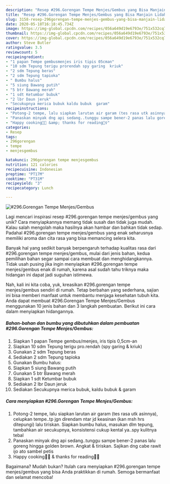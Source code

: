 ```yaml
---
description: "Resep #296.Gorengan Tempe Menjes/Gembus yang Bisa Manjain Lidah"
title: "Resep #296.Gorengan Tempe Menjes/Gembus yang Bisa Manjain Lidah"
slug: 3158-resep-296gorengan-tempe-menjes-gembus-yang-bisa-manjain-lidah
date: 2020-05-18T16:18:45.734Z
image: https://img-global.cpcdn.com/recipes/056a649d19e6793e/751x532cq70/296gorengan-tempe-menjesgembus-foto-resep-utama.jpg
thumbnail: https://img-global.cpcdn.com/recipes/056a649d19e6793e/751x532cq70/296gorengan-tempe-menjesgembus-foto-resep-utama.jpg
cover: https://img-global.cpcdn.com/recipes/056a649d19e6793e/751x532cq70/296gorengan-tempe-menjesgembus-foto-resep-utama.jpg
author: Steve Butler
ratingvalue: 3.5
reviewcount: 5
recipeingredient:
- "1 papan Tempe gembusmenjes iris tipis 05cman"
- "10 sdm Tepung terigu prorendah spy garing  kriuk"
- "2 sdm Tepung beras"
- "2 sdm Tepung tapioka"
- " Bumbu halus"
- "5 siung Bawang putih"
- "5 btr Bawang merah"
- "1 sdt Ketumbar bubuk"
- "2 lbr Daun jeruk"
- "Secukupnya merica bubuk kaldu bubuk  garam"
recipeinstructions:
- "Potong-2 tempe, lalu siapkan larutan air garam (tes rasa utk asinnya), celupkan tempe..tp jgn direndam ntar jd keasinan (kan msh hrs ditepungi) lalu tiriskan. Siapkan bumbu halus, masukan dlm tepung, tambahkan air secukupnya, konsistensi cukup kental ya..spy kulitnya tebal"
- "Panaskan minyak dng api sedang..tunggu sampe bener-2 panas lalu goreng hingga golden brown. Angkat &amp; tiriskan. Sajikan dng cabe rawit ijo ato sambel petis"
- "Happy cooking👩‍🍳 &amp; thanks for reading🙇‍♀️"
categories:
- Resep
tags:
- 296gorengan
- tempe
- menjesgembus

katakunci: 296gorengan tempe menjesgembus 
nutrition: 121 calories
recipecuisine: Indonesian
preptime: "PT17M"
cooktime: "PT31M"
recipeyield: "3"
recipecategory: Lunch

---
```



![#296.Gorengan Tempe Menjes/Gembus](https://img-global.cpcdn.com/recipes/056a649d19e6793e/751x532cq70/296gorengan-tempe-menjesgembus-foto-resep-utama.jpg)

Lagi mencari inspirasi resep #296.gorengan tempe menjes/gembus yang unik? Cara menyiapkannya memang tidak susah dan tidak juga mudah. Kalau salah mengolah maka hasilnya akan hambar dan bahkan tidak sedap. Padahal #296.gorengan tempe menjes/gembus yang enak seharusnya memiliki aroma dan cita rasa yang bisa memancing selera kita.



Banyak hal yang sedikit banyak berpengaruh terhadap kualitas rasa dari #296.gorengan tempe menjes/gembus, mulai dari jenis bahan, kedua pemilihan bahan segar sampai cara membuat dan menghidangkannya. Tidak usah pusing jika ingin menyiapkan #296.gorengan tempe menjes/gembus enak di rumah, karena asal sudah tahu triknya maka hidangan ini dapat jadi suguhan istimewa.


Nah, kali ini kita coba, yuk, kreasikan #296.gorengan tempe menjes/gembus sendiri di rumah. Tetap berbahan yang sederhana, sajian ini bisa memberi manfaat untuk membantu menjaga kesehatan tubuh kita. Anda dapat membuat #296.Gorengan Tempe Menjes/Gembus menggunakan 10 jenis bahan dan 3 langkah pembuatan. Berikut ini cara dalam menyiapkan hidangannya.

<!--inarticleads1-->

##### Bahan-bahan dan bumbu yang dibutuhkan dalam pembuatan #296.Gorengan Tempe Menjes/Gembus:

1. Siapkan 1 papan Tempe gembus/menjes, iris tipis 0,5cm-an
1. Siapkan 10 sdm Tepung terigu pro.rendah (spy garing &amp; kriuk)
1. Gunakan 2 sdm Tepung beras
1. Sediakan 2 sdm Tepung tapioka
1. Gunakan  Bumbu halus:
1. Siapkan 5 siung Bawang putih
1. Gunakan 5 btr Bawang merah
1. Siapkan 1 sdt Ketumbar bubuk
1. Sediakan 2 lbr Daun jeruk
1. Sediakan Secukupnya merica bubuk, kaldu bubuk &amp; garam




<!--inarticleads2-->

##### Cara menyiapkan #296.Gorengan Tempe Menjes/Gembus:

1. Potong-2 tempe, lalu siapkan larutan air garam (tes rasa utk asinnya), celupkan tempe..tp jgn direndam ntar jd keasinan (kan msh hrs ditepungi) lalu tiriskan. Siapkan bumbu halus, masukan dlm tepung, tambahkan air secukupnya, konsistensi cukup kental ya..spy kulitnya tebal
1. Panaskan minyak dng api sedang..tunggu sampe bener-2 panas lalu goreng hingga golden brown. Angkat &amp; tiriskan. Sajikan dng cabe rawit ijo ato sambel petis
1. Happy cooking👩‍🍳 &amp; thanks for reading🙇‍♀️




Bagaimana? Mudah bukan? Itulah cara menyiapkan #296.gorengan tempe menjes/gembus yang bisa Anda praktikkan di rumah. Semoga bermanfaat dan selamat mencoba!
